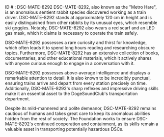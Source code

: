 ID # : DSC-MATE-8292
DSC-MATE-8292, also known as the "Metro Hare", is an anomalous sentient rabbit species discovered working as a train driver. DSC-MATE-8292 stands at approximately 120 cm in height and is easily distinguished from other rabbits by its unusual eyes, which resemble ski goggles. Notably, DSC-MATE-8292 also wears a red scarf and an LED gas mask, which it claims is necessary to operate the train safely.

DSC-MATE-8292 possesses a rare curiosity and thirst for knowledge, which often leads it to spend long hours reading and researching obscure topics. Furthermore, DSC-MATE-8292 has an extensive collection of books, documentaries, and other educational materials, which it actively shares with anyone curious enough to engage in a conversation with it.

DSC-MATE-8292 possesses above-average intelligence and displays a remarkable attention to detail. It is also known to be incredibly punctual, ensuring trains arrive and depart from every station precisely on time. Additionally, DSC-MATE-8292's sharp reflexes and impressive driving skills make it an essential asset to the DogeSoundClub's transportation department.

Despite its mild-mannered and polite demeanor, DSC-MATE-8292 remains cautious of humans and takes great care to keep its anomalous abilities hidden from the rest of society. The Foundation works to ensure DSC-MATE-8292's continued cooperation and containment, as its skills remain a valuable asset in transporting potentially hazardous DSCs.